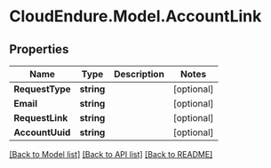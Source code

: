 # CloudEndure.Model.AccountLink
## Properties

Name | Type | Description | Notes
------------ | ------------- | ------------- | -------------
**RequestType** | **string** |  | [optional] 
**Email** | **string** |  | [optional] 
**RequestLink** | **string** |  | [optional] 
**AccountUuid** | **string** |  | [optional] 

[[Back to Model list]](../README.md#documentation-for-models) [[Back to API list]](../README.md#documentation-for-api-endpoints) [[Back to README]](../README.md)

